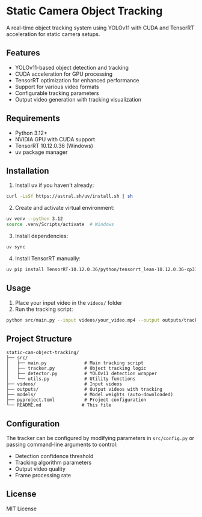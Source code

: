 # Static Camera Object Tracking

A real-time object tracking system using YOLOv11 with CUDA and TensorRT acceleration for static camera setups.

## Features

- YOLOv11-based object detection and tracking
- CUDA acceleration for GPU processing
- TensorRT optimization for enhanced performance
- Support for various video formats
- Configurable tracking parameters
- Output video generation with tracking visualization

## Requirements

- Python 3.12+
- NVIDIA GPU with CUDA support
- TensorRT 10.12.0.36 (Windows)
- uv package manager

## Installation

1. Install uv if you haven't already:
```bash
curl -LsSf https://astral.sh/uv/install.sh | sh
```

2. Create and activate virtual environment:
```bash
uv venv --python 3.12
source .venv/Scripts/activate  # Windows
```

3. Install dependencies:
```bash
uv sync
```

4. Install TensorRT manually:
```bash
uv pip install TensorRT-10.12.0.36/python/tensorrt_lean-10.12.0.36-cp312-none-win_amd64.whl
```

## Usage

1. Place your input video in the `videos/` folder
2. Run the tracking script:
```bash
python src/main.py --input videos/your_video.mp4 --output outputs/tracked_video.mp4
```

## Project Structure

```
static-cam-object-tracking/
├── src/
│   ├── main.py              # Main tracking script
│   ├── tracker.py           # Object tracking logic
│   ├── detector.py          # YOLOv11 detection wrapper
│   └── utils.py             # Utility functions
├── videos/                  # Input videos
├── outputs/                 # Output videos with tracking
├── models/                  # Model weights (auto-downloaded)
├── pyproject.toml           # Project configuration
└── README.md               # This file
```

## Configuration

The tracker can be configured by modifying parameters in `src/config.py` or passing command-line arguments to control:

- Detection confidence threshold
- Tracking algorithm parameters
- Output video quality
- Frame processing rate

## License

MIT License
